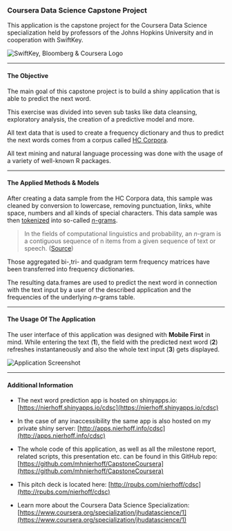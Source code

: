 ### Coursera Data Science Capstone Project


This application is the capstone project for the Coursera Data Science specialization held by professors of the Johns Hopkins University and in cooperation with SwiftKey.

![SwiftKey, Bloomberg & Coursera Logo](logos.png)

******

#### The Objective

The main goal of this capstone project is to build a shiny application that is able to predict the next word. 

This exercise was divided into seven sub tasks like data cleansing, exploratory analysis, the creation of a predictive model and more.

All text data that is used to create a frequency dictionary and thus to predict the next words comes from a corpus called [HC Corpora](http://www.corpora.heliohost.org/). 

All text mining and natural language processing was done with the usage of a variety of well-known R packages.

******

#### The Applied Methods & Models

After creating a data sample from the HC Corpora data, this sample was cleaned by conversion to lowercase, removing punctuation, links, white space, numbers and all kinds of special characters.
This data sample was then [tokenized](http://en.wikipedia.org/wiki/Tokenization_%28lexical_analysis%29) into so-called [*n*-grams](http://en.wikipedia.org/wiki/N-gram). 
> In the fields of computational linguistics and probability, an *n*-gram is a contiguous sequence of n items from a given sequence of text or speech. ([Source](http://en.wikipedia.org/wiki/N-gram))

Those aggregated bi-,tri- and quadgram term frequency matrices have been transferred into frequency dictionaries.

The resulting data.frames are used to predict the next word in connection with the text input by a user of the described application and the frequencies of the underlying *n*-grams table.

******

#### The Usage Of The Application


The user interface of this application was designed with **Mobile First** in mind. While entering the text (**1**), the field with the predicted next word (**2**) refreshes instantaneously and  also the whole text input (**3**) gets displayed.

![Application Screenshot](app-screenshot.png)

******

#### Additional Information


* The next word prediction app is hosted on shinyapps.io: [https://nierhoff.shinyapps.io/cdsc](https://nierhoff.shinyapps.io/cdsc)

* In the case of any inaccessibility the same app is also hosted on my private shiny server: [http://apps.nierhoff.info/cdsc](http://apps.nierhoff.info/cdsc)

* The whole code of this application, as well as all the milestone report, related scripts, this presentation  etc. can be found in this GitHub repo: [https://github.com/mhnierhoff/CapstoneCoursera](https://github.com/mhnierhoff/CapstoneCoursera)

* This pitch deck is located here: [http://rpubs.com/nierhoff/cdsc](http://rpubs.com/nierhoff/cdsc)

* Learn more about the Coursera Data Science Specialization: [https://www.coursera.org/specialization/jhudatascience/1](https://www.coursera.org/specialization/jhudatascience/1)
